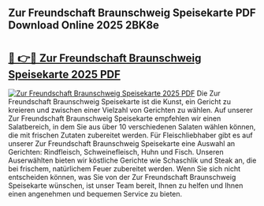 ## Zur Freundschaft Braunschweig Speisekarte PDF Download Online 2025 2BK8e

# <h2><a href="http://gcebih.nevu.top/?p=Zur+Freundschaft+Braunschweig+Speisekarte">🔗 👉🔴 Zur Freundschaft Braunschweig Speisekarte 2025 PDF</a></h2>

[![Zur Freundschaft Braunschweig Speisekarte 2025 PDF](https://i.imgur.com/dBaPXMq.png)](http://gcebih.nevu.top/?p=Zur+Freundschaft+Braunschweig+Speisekarte)
Die Zur Freundschaft Braunschweig Speisekarte ist die Kunst, ein Gericht zu kreieren und zwischen einer Vielzahl von Gerichten zu wählen. Auf unserer Zur Freundschaft Braunschweig Speisekarte empfehlen wir einen Salatbereich, in dem Sie aus über 10 verschiedenen Salaten wählen können, die mit frischen Zutaten zubereitet werden. Für Fleischliebhaber gibt es auf unserer Zur Freundschaft Braunschweig Speisekarte eine Auswahl an Gerichten: Rindfleisch, Schweinefleisch, Huhn und Fisch. Unseren Auserwählten bieten wir köstliche Gerichte wie Schaschlik und Steak an, die bei frischem, natürlichem Feuer zubereitet werden. Wenn Sie sich nicht entscheiden können, was Sie von der Zur Freundschaft Braunschweig Speisekarte wünschen, ist unser Team bereit, Ihnen zu helfen und Ihnen einen angenehmen und bequemen Service zu bieten.
